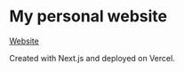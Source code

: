 # My personal website
[Website](https://masakifukunishi.site)

Created with Next.js and deployed on Vercel.